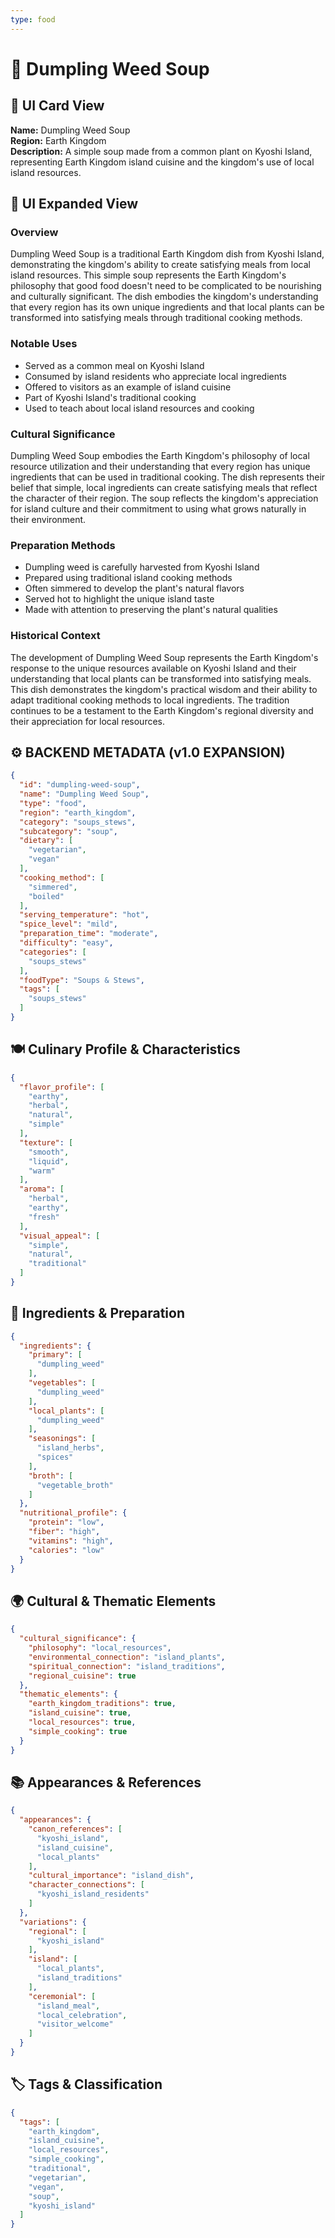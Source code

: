 ```yaml
---
type: food
---
```


# 🌿 Dumpling Weed Soup

## 🎴 UI Card View

**Name:** Dumpling Weed Soup  
**Region:** Earth Kingdom  
**Description:** A simple soup made from a common plant on Kyoshi Island, representing Earth Kingdom island cuisine and the kingdom's use of local island resources.

## 📖 UI Expanded View

### Overview
Dumpling Weed Soup is a traditional Earth Kingdom dish from Kyoshi Island, demonstrating the kingdom's ability to create satisfying meals from local island resources. This simple soup represents the Earth Kingdom's philosophy that good food doesn't need to be complicated to be nourishing and culturally significant. The dish embodies the kingdom's understanding that every region has its own unique ingredients and that local plants can be transformed into satisfying meals through traditional cooking methods.

### Notable Uses
- Served as a common meal on Kyoshi Island
- Consumed by island residents who appreciate local ingredients
- Offered to visitors as an example of island cuisine
- Part of Kyoshi Island's traditional cooking
- Used to teach about local island resources and cooking

### Cultural Significance
Dumpling Weed Soup embodies the Earth Kingdom's philosophy of local resource utilization and their understanding that every region has unique ingredients that can be used in traditional cooking. The dish represents their belief that simple, local ingredients can create satisfying meals that reflect the character of their region. The soup reflects the kingdom's appreciation for island culture and their commitment to using what grows naturally in their environment.

### Preparation Methods
- Dumpling weed is carefully harvested from Kyoshi Island
- Prepared using traditional island cooking methods
- Often simmered to develop the plant's natural flavors
- Served hot to highlight the unique island taste
- Made with attention to preserving the plant's natural qualities

### Historical Context
The development of Dumpling Weed Soup represents the Earth Kingdom's response to the unique resources available on Kyoshi Island and their understanding that local plants can be transformed into satisfying meals. This dish demonstrates the kingdom's practical wisdom and their ability to adapt traditional cooking methods to local ingredients. The tradition continues to be a testament to the Earth Kingdom's regional diversity and their appreciation for local resources.

## ⚙️ BACKEND METADATA (v1.0 EXPANSION)

```json
{
  "id": "dumpling-weed-soup",
  "name": "Dumpling Weed Soup",
  "type": "food",
  "region": "earth_kingdom",
  "category": "soups_stews",
  "subcategory": "soup",
  "dietary": [
    "vegetarian",
    "vegan"
  ],
  "cooking_method": [
    "simmered",
    "boiled"
  ],
  "serving_temperature": "hot",
  "spice_level": "mild",
  "preparation_time": "moderate",
  "difficulty": "easy",
  "categories": [
    "soups_stews"
  ],
  "foodType": "Soups & Stews",
  "tags": [
    "soups_stews"
  ]
}
```

## 🍽️ Culinary Profile & Characteristics

```json
{
  "flavor_profile": [
    "earthy",
    "herbal",
    "natural",
    "simple"
  ],
  "texture": [
    "smooth",
    "liquid",
    "warm"
  ],
  "aroma": [
    "herbal",
    "earthy",
    "fresh"
  ],
  "visual_appeal": [
    "simple",
    "natural",
    "traditional"
  ]
}
```

## 🥘 Ingredients & Preparation

```json
{
  "ingredients": {
    "primary": [
      "dumpling_weed"
    ],
    "vegetables": [
      "dumpling_weed"
    ],
    "local_plants": [
      "dumpling_weed"
    ],
    "seasonings": [
      "island_herbs",
      "spices"
    ],
    "broth": [
      "vegetable_broth"
    ]
  },
  "nutritional_profile": {
    "protein": "low",
    "fiber": "high",
    "vitamins": "high",
    "calories": "low"
  }
}
```

## 🌍 Cultural & Thematic Elements

```json
{
  "cultural_significance": {
    "philosophy": "local_resources",
    "environmental_connection": "island_plants",
    "spiritual_connection": "island_traditions",
    "regional_cuisine": true
  },
  "thematic_elements": {
    "earth_kingdom_traditions": true,
    "island_cuisine": true,
    "local_resources": true,
    "simple_cooking": true
  }
}
```

## 📚 Appearances & References

```json
{
  "appearances": {
    "canon_references": [
      "kyoshi_island",
      "island_cuisine",
      "local_plants"
    ],
    "cultural_importance": "island_dish",
    "character_connections": [
      "kyoshi_island_residents"
    ]
  },
  "variations": {
    "regional": [
      "kyoshi_island"
    ],
    "island": [
      "local_plants",
      "island_traditions"
    ],
    "ceremonial": [
      "island_meal",
      "local_celebration",
      "visitor_welcome"
    ]
  }
}
```

## 🏷️ Tags & Classification

```json
{
  "tags": [
    "earth_kingdom",
    "island_cuisine",
    "local_resources",
    "simple_cooking",
    "traditional",
    "vegetarian",
    "vegan",
    "soup",
    "kyoshi_island"
  ]
}
```
